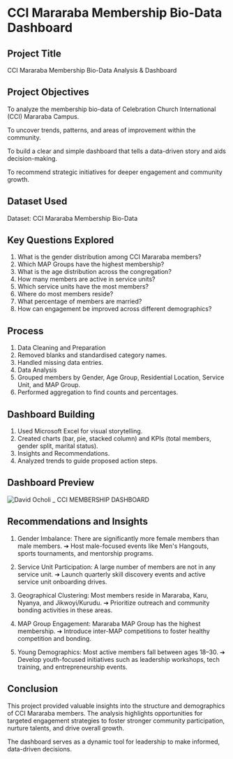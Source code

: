 # CCI Mararaba Membership Bio-Data Dashboard

## Project Title
CCI Mararaba Membership Bio-Data Analysis & Dashboard

## Project Objectives
To analyze the membership bio-data of Celebration Church International (CCI) Mararaba Campus.

To uncover trends, patterns, and areas of improvement within the community.

To build a clear and simple dashboard that tells a data-driven story and aids decision-making.

To recommend strategic initiatives for deeper engagement and community growth.

## Dataset Used
Dataset: CCI Mararaba Membership Bio-Data

## Key Questions Explored
1. What is the gender distribution among CCI Mararaba members?
2. Which MAP Groups have the highest membership?
3. What is the age distribution across the congregation?
4. How many members are active in service units?
5. Which service units have the most members?
6. Where do most members reside?
7. What percentage of members are married?
8. How can engagement be improved across different demographics?

## Process
1. Data Cleaning and Preparation
2. Removed blanks and standardised category names.
3. Handled missing data entries.
4. Data Analysis
5. Grouped members by Gender, Age Group, Residential Location, Service Unit, and MAP Group.
6. Performed aggregation to find counts and percentages.

## Dashboard Building
1. Used Microsoft Excel for visual storytelling.
2. Created charts (bar, pie, stacked column) and KPIs (total members, gender split, marital status).
3. Insights and Recommendations.
4. Analyzed trends to guide proposed action steps.

## Dashboard Preview
![David Ocholi _ CCI MEMBERSHIP DASHBOARD](https://github.com/user-attachments/assets/0874564d-d172-43b6-83aa-39a41ec8b1f9)


## Recommendations and Insights
1. Gender Imbalance:
There are significantly more female members than male members.
➔ Host male-focused events like Men's Hangouts, sports tournaments, and mentorship programs.

2. Service Unit Participation:
A large number of members are not in any service unit.
➔ Launch quarterly skill discovery events and active service unit onboarding drives.

3. Geographical Clustering:
Most members reside in Mararaba, Karu, Nyanya, and Jikwoyi/Kurudu.
➔ Prioritize outreach and community bonding activities in these areas.

4. MAP Group Engagement:
Mararaba MAP Group has the highest membership.
➔ Introduce inter-MAP competitions to foster healthy competition and bonding.

5. Young Demographics:
Most active members fall between ages 18–30.
➔ Develop youth-focused initiatives such as leadership workshops, tech training, and entrepreneurship events.

## Conclusion
This project provided valuable insights into the structure and demographics of CCI Mararaba members. The analysis highlights opportunities for targeted engagement strategies to foster stronger community participation, nurture talents, and drive overall growth.

The dashboard serves as a dynamic tool for leadership to make informed, data-driven decisions.
